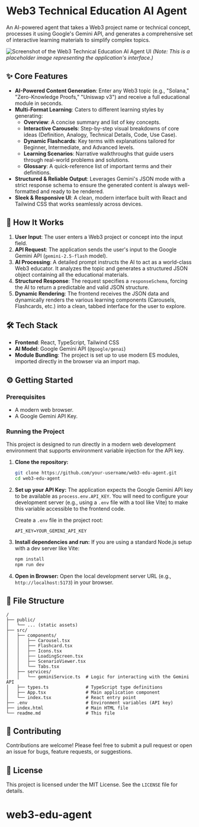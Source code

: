 # Web3 Technical Education AI Agent

An AI-powered agent that takes a Web3 project name or technical concept, processes it using Google's Gemini API, and generates a comprehensive set of interactive learning materials to simplify complex topics.

![Screenshot of the Web3 Technical Education AI Agent UI](https://ibb.co/wr20DmzY) 
*(Note: This is a placeholder image representing the application's interface.)*

## ✨ Core Features

-   **AI-Powered Content Generation**: Enter any Web3 topic (e.g., "Solana," "Zero-Knowledge Proofs," "Uniswap v3") and receive a full educational module in seconds.
-   **Multi-Format Learning**: Caters to different learning styles by generating:
    -   **Overview**: A concise summary and list of key concepts.
    -   **Interactive Carousels**: Step-by-step visual breakdowns of core ideas (Definition, Analogy, Technical Details, Code, Use Case).
    -   **Dynamic Flashcards**: Key terms with explanations tailored for Beginner, Intermediate, and Advanced levels.
    -   **Learning Scenarios**: Narrative walkthroughs that guide users through real-world problems and solutions.
    -   **Glossary**: A quick-reference list of important terms and their definitions.
-   **Structured & Reliable Output**: Leverages Gemini's JSON mode with a strict response schema to ensure the generated content is always well-formatted and ready to be rendered.
-   **Sleek & Responsive UI**: A clean, modern interface built with React and Tailwind CSS that works seamlessly across devices.

## 🚀 How It Works

1.  **User Input**: The user enters a Web3 project or concept into the input field.
2.  **API Request**: The application sends the user's input to the Google Gemini API (`gemini-2.5-flash` model).
3.  **AI Processing**: A detailed prompt instructs the AI to act as a world-class Web3 educator. It analyzes the topic and generates a structured JSON object containing all the educational materials.
4.  **Structured Response**: The request specifies a `responseSchema`, forcing the AI to return a predictable and valid JSON structure.
5.  **Dynamic Rendering**: The frontend receives the JSON data and dynamically renders the various learning components (Carousels, Flashcards, etc.) into a clean, tabbed interface for the user to explore.

## 🛠️ Tech Stack

-   **Frontend**: React, TypeScript, Tailwind CSS
-   **AI Model**: Google Gemini API (`@google/genai`)
-   **Module Bundling**: The project is set up to use modern ES modules, imported directly in the browser via an import map.

## ⚙️ Getting Started

### Prerequisites

-   A modern web browser.
-   A Google Gemini API Key.

### Running the Project

This project is designed to run directly in a modern web development environment that supports environment variable injection for the API key.

1.  **Clone the repository:**
    ```bash
    git clone https://github.com/your-username/web3-edu-agent.git
    cd web3-edu-agent
    ```

2.  **Set up your API Key:**
    The application expects the Google Gemini API key to be available as `process.env.API_KEY`. You will need to configure your development server (e.g., using a `.env` file with a tool like Vite) to make this variable accessible to the frontend code.

    Create a `.env` file in the project root:
    ```
    API_KEY=YOUR_GEMINI_API_KEY
    ```

3.  **Install dependencies and run:**
    If you are using a standard Node.js setup with a dev server like Vite:
    ```bash
    npm install
    npm run dev
    ```

4.  **Open in Browser:**
    Open the local development server URL (e.g., `http://localhost:5173`) in your browser.

## 📂 File Structure

```
/
├── public/
│   └── ... (static assets)
├── src/
│   ├── components/
│   │   ├── Carousel.tsx
│   │   ├── Flashcard.tsx
│   │   ├── Icons.tsx
│   │   ├── LoadingScreen.tsx
│   │   ├── ScenarioViewer.tsx
│   │   └── Tabs.tsx
│   ├── services/
│   │   └── geminiService.ts  # Logic for interacting with the Gemini API
│   ├── types.ts              # TypeScript type definitions
│   ├── App.tsx               # Main application component
│   └── index.tsx             # React entry point
├── .env                      # Environment variables (API key)
├── index.html                # Main HTML file
└── readme.md                 # This file
```

## 🤝 Contributing

Contributions are welcome! Please feel free to submit a pull request or open an issue for bugs, feature requests, or suggestions.

## 📄 License

This project is licensed under the MIT License. See the `LICENSE` file for details.
# web3-edu-agent

